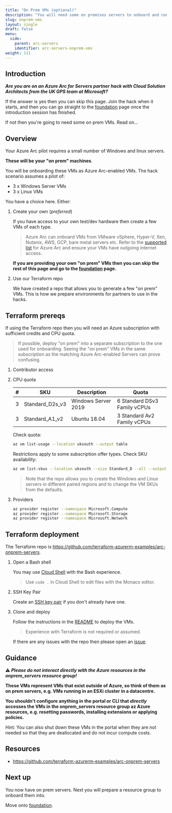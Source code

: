 ```yaml
---
title: "On Prem VMs (optional)"
description: "You will need some on premises servers to onboard and connect to Azure as part of the pilot. Create then on the platform of your choice, or spin them up in Azure using our Terraform repo."
slug: onprem-vms
layout: single
draft: false
menu:
  side:
    parent: arc-servers
    identifier: arc-servers-onprem-vms
weight: 111
---
```


## Introduction

***Are you are on an Azure Arc for Servers partner hack with Cloud Solution Architects from the UK GPS team at Microsoft?***

If the answer is yes then you can skip this page. Join the hack when it starts, and then you can go straight to the [foundation](../foundation) page once the introduction session has finished.

If not then you're going to need some on prem VMs. Read on...

## Overview

Your Azure Arc pilot requires a small number of Windows and linux servers.

**These will be your "on prem" machines**.

You will be onboarding these VMs as Azure Arc-enabled VMs. The hack scenario assumes a pilot of:

* 3 x Windows Server VMs
* 3 x Linux VMs

You have a choice here. Either:

1. Create your own (*preferred*)

    If you have access to your own test/dev hardware then create a few VMs of each type.

    > Azure Arc can onboard VMs from VMware vSphere, Hyper-V, Xen, Nutanix, AWS, GCP, bare metal servers etc. Refer to the [supported list](https://docs.microsoft.com/azure/azure-arc/servers/agent-overview#prerequisites) for Azure Arc and ensure your VMs have  outgoing internet access.

    **If you are providing your own "on prem" VMs then you can skip the rest of this page and go to the [foundation](../foundation) page.**

1. Use our Terraform repo

    We have created a repo that allows you to generate a few "on prem" VMs. This is how we prepare environments for partners to use in the hacks.

## Terraform prereqs

If using the Terraform repo then you will need an Azure subscription with sufficient credits and CPU quota.

> If possible, deploy "on prem" into a separate subscription to the one used for onboarding. Seeing the "on prem" VMs in the same subscription as the matching Azure Arc-enabled Servers can prove confusing.

1. Contributor access
1. CPU quota

    | # | SKU | Description | Quota |
    |---|---|---|---|
    | 3 | Standard_D2s_v3 | Windows Server 2019 | 6 Standard DSv3 Family vCPUs |
    | 3 | Standard_A1_v2 | Ubuntu 18.04 | 3 Standard Av2 Family vCPUs |

    Check quota:

    ```bash
    az vm list-usage --location uksouth --output table
    ```

    Restrictions apply to some subscription offer types. Check SKU availability:

    ```bash
    az vm list-skus --location uksouth --size Standard_D --all --output table
    ```

    > Note that the repo allows you to create the Windows and Linux servers in different paired regions and to change the VM SKUs from the defaults.

1. Providers

    ```bash
    az provider register --namespace Microsoft.Compute
    az provider register --namespace Microsoft.Storage
    az provider register --namespace Microsoft.Network
    ```

## Terraform deployment

The Terraform repo is <https://github.com/terraform-azurerm-examples/arc-onprem-servers>.

1. Open a Bash shell

    You may use [Cloud Shell](https://shell.azure/com) with the Bash experience.

    > Use `code .` in Cloud Shell to edit files with the Monaco editor.

1. SSH Key Pair

    Create an [SSH key pair](https://docs.microsoft.com/azure/virtual-machines/linux/mac-create-ssh-keys) if you don't already have one.

1. Clone and deploy

    Follow the instructions in the [README](https://github.com/terraform-azurerm-examples/arc-onprem-servers#readme) to deploy the VMs.

    > Experience with Terraform is not required or assumed.

    If there are any issues with the repo then please open an [issue](https://github.com/terraform-azurerm-examples/arc-onprem-servers/issues).

## Guidance

⚠️ ***Please do not interact directly with the Azure resources in the onprem_servers resource group!***

**These VMs represent VMs that exist outside of Azure, so think of them as on prem servers, e.g. VMs running in an ESXi cluster in a datacentre.**

**You shouldn't configure anything in the portal or CLI that *directly* accesses the VMs in the onprem_servers resource group az Azure resources, e.g. resetting passwords, installing extensions or applying policies.**

Hint: You can also shut down these VMs in the portal when they are not needed so that they are deallocated and do not incur compute costs.

## Resources

* <https://github.com/terraform-azurerm-examples/arc-onprem-servers>

## Next up

You now have on prem servers. Next you will prepare a resource group to onboard them into.

Move onto [foundation](../foundation).
